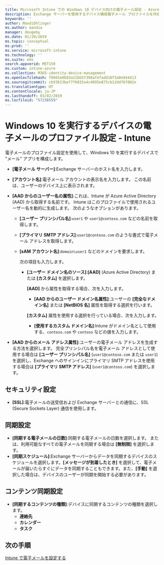 ```yaml
---
title: Microsoft Intune での Windows 10 デバイス向けの電子メール設定 - Azure | Microsoft Docs
description: Exchange サーバーを使用するデバイス構成電子メール プロファイルを作成し、Azure Active Directory から属性を取得します。 SSL を有効にして、Microsoft Intune を使用して Windows 10 で電子メールとスケジュールを同期することもできます。
keywords: ''
author: MandiOhlinger
ms.author: mandia
manager: dougeby
ms.date: 01/29/2019
ms.topic: conceptual
ms.prod: ''
ms.service: microsoft-intune
ms.technology: ''
ms.suite: ems
search.appverid: MET150
ms.custom: intune-azure
ms.collection: M365-identity-device-management
ms.openlocfilehash: f9601e8b83a22bb57398afefadd16f3a0e944413
ms.sourcegitcommit: cb93613bef7f6015a4c4095e875cb12dd76f002e
ms.translationtype: HT
ms.contentlocale: ja-JP
ms.lasthandoff: 03/02/2019
ms.locfileid: "57238559"
---
```

# <a name="email-profile-settings-for-devices-running-windows-10---intune"></a>Windows 10 を実行するデバイスの電子メールのプロファイル設定 - Intune

電子メールのプロファイル設定を使用して、Windows 10 を実行するデバイスで "メール" アプリを構成します。

- **[電子メール サーバー]**:Exchange サーバーのホスト名を入力します。
- **[アカウント名]**:電子メール アカウントの表示名を入力します。 この名前は、ユーザーのデバイス上に表示されます。
- **[AAD からのユーザー名の属性]**:これは、Intune が Azure Active Directory (AAD) から取得する名前です。 Intune はこのプロファイルで使用されるユーザー名を動的に生成します。 次のようなオプションがあります。
  - **[ユーザー プリンシパル名]**:`user1` や `user1@contoso.com` などの名前を取得します。
  - **[プライマリ SMTP アドレス]**:`user1@contoso.com` のような書式で電子メール アドレスを取得します。
  - **[sAM アカウント名]**:`domain\user1` などのドメインを要求します。

    次の項目も入力します。  
    - **[ユーザー ドメイン名のソース]**:**[AAD]** (Azure Active Directory) または **[カスタム]** を選択します。

      **[AAD]** から属性を取得する場合、次を入力します。
      - **[AAD からのユーザー ドメイン名属性]**:ユーザーの **[完全なドメイン名]** または **[NetBIOS 名]** 属性を取得する選択を行います。

      **[カスタム]** 属性を使用する選択を行っている場合、次を入力します。
      - **[使用するカスタム ドメイン名]**:Intune がドメイン名として使用する、`contoso.com` や `contoso` などの値を入力します。

- **[AAD からのメール アドレス属性]**:ユーザーの電子メール アドレスを生成する方法を選択します。 完全プリンシパル名を電子メール アドレスとして使用する場合は **[ユーザー プリンシパル名]** (`user1@contoso.com` または `user1`) を選択し、Exchange へのサインインにプライマリ SMTP アドレスを使用する場合は **[プライマリ SMTP アドレス]** (`user1@contoso.com`) を選択します。

## <a name="security-settings"></a>セキュリティ設定

- **[SSL]**:電子メールの送受信および Exchange サーバーとの通信に、SSL (Secure Sockets Layer) 通信を使用します。

## <a name="synchronization-settings"></a>同期設定

- **[同期する電子メールの日数]**:同期する電子メールの日数を選択します。 または、利用可能なすべての電子メールを同期する場合は **[無制限]** を選択します。
- **[同期スケジュール]**:Exchange サーバーからデータを同期するデバイスのスケジュールを選択します。**[メッセージが到着したとき]** を選択して、電子メールが届いたらすぐにデータを同期することもできます。また、**[手動]** を選択した場合は、デバイスのユーザーが同期を開始する必要があります。

## <a name="content-sync-settings"></a>コンテンツ同期設定

- **[同期するコンテンツの種類]**:デバイスに同期するコンテンツの種類を選択します。
  - **連絡先**
  - **カレンダー**
  - **タスク**

## <a name="next-steps"></a>次の手順
[Intune で電子メールを設定する](email-settings-configure.md)
